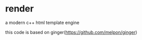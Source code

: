 # render
a modern c++ html template engine

this code is based on ginger(https://github.com/melpon/ginger)